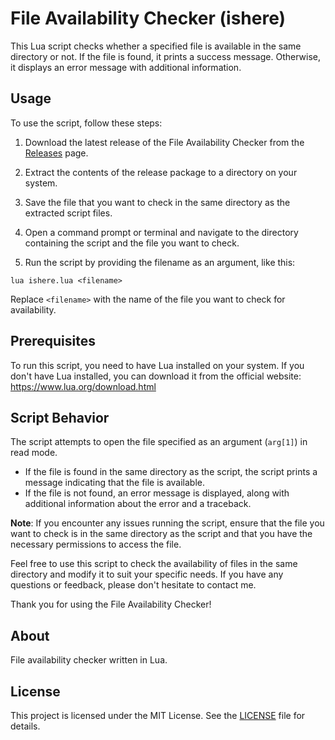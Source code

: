 # File Availability Checker (ishere)

This Lua script checks whether a specified file is available in the same directory or not. If the file is found, it prints a success message. Otherwise, it displays an error message with additional information.

## Usage

To use the script, follow these steps:

1. Download the latest release of the File Availability Checker from the [Releases](https://github.com/shawnjb/ishere/releases) page.

2. Extract the contents of the release package to a directory on your system.

3. Save the file that you want to check in the same directory as the extracted script files.

4. Open a command prompt or terminal and navigate to the directory containing the script and the file you want to check.

5. Run the script by providing the filename as an argument, like this:

```
lua ishere.lua <filename>
```

Replace `<filename>` with the name of the file you want to check for availability.

## Prerequisites

To run this script, you need to have Lua installed on your system. If you don't have Lua installed, you can download it from the official website: https://www.lua.org/download.html

## Script Behavior

The script attempts to open the file specified as an argument (`arg[1]`) in read mode.

- If the file is found in the same directory as the script, the script prints a message indicating that the file is available.
- If the file is not found, an error message is displayed, along with additional information about the error and a traceback.

**Note**: If you encounter any issues running the script, ensure that the file you want to check is in the same directory as the script and that you have the necessary permissions to access the file.

Feel free to use this script to check the availability of files in the same directory and modify it to suit your specific needs. If you have any questions or feedback, please don't hesitate to contact me.

Thank you for using the File Availability Checker!

## About

File availability checker written in Lua.

## License

This project is licensed under the MIT License. See the [LICENSE](LICENSE) file for details.
